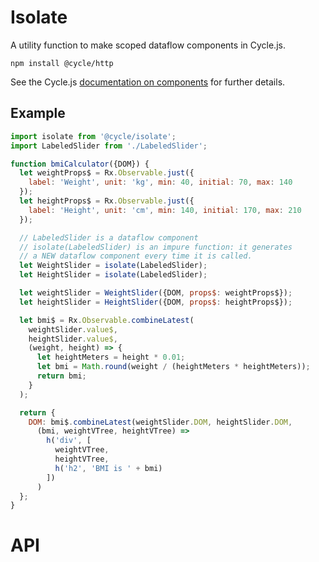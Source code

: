 # Isolate

A utility function to make scoped dataflow components in Cycle.js.

```
npm install @cycle/http
```

See the Cycle.js [documentation on components](http://cycle.js.org/components.html#multiple-instances-of-the-same-component) for further details.

## Example

```js
import isolate from '@cycle/isolate';
import LabeledSlider from './LabeledSlider';

function bmiCalculator({DOM}) {
  let weightProps$ = Rx.Observable.just({
    label: 'Weight', unit: 'kg', min: 40, initial: 70, max: 140
  });
  let heightProps$ = Rx.Observable.just({
    label: 'Height', unit: 'cm', min: 140, initial: 170, max: 210
  });

  // LabeledSlider is a dataflow component
  // isolate(LabeledSlider) is an impure function: it generates
  // a NEW dataflow component every time it is called.
  let WeightSlider = isolate(LabeledSlider);
  let HeightSlider = isolate(LabeledSlider);

  let weightSlider = WeightSlider({DOM, props$: weightProps$});
  let heightSlider = HeightSlider({DOM, props$: heightProps$});

  let bmi$ = Rx.Observable.combineLatest(
    weightSlider.value$,
    heightSlider.value$,
    (weight, height) => {
      let heightMeters = height * 0.01;
      let bmi = Math.round(weight / (heightMeters * heightMeters));
      return bmi;
    }
  );

  return {
    DOM: bmi$.combineLatest(weightSlider.DOM, heightSlider.DOM,
      (bmi, weightVTree, heightVTree) =>
        h('div', [
          weightVTree,
          heightVTree,
          h('h2', 'BMI is ' + bmi)
        ])
      )
  };
}
```

# API
